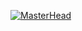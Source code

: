 [![MasterHead](![image](https://user-images.githubusercontent.com/67864472/195722475-204242f8-ac42-4ca1-8345-c3693622a116.png))](https://github.com/vitorsanctorum)
